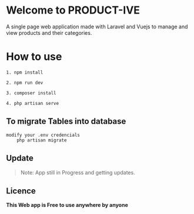 # Welcome to PRODUCT-IVE

A single page web application made with Laravel and Vuejs to manage and view products and their categories.


# How to use	

	1. npm install

	2. npm run dev
	
	3. composer install 
	
	4. php artisan serve

## To migrate Tables into database
	modify your .env credencials 
    	php artisan migrate

## Update

> Note:
> App still in Progress and getting updates.


## Licence
**This Web app is Free to use anywhere by anyone**
